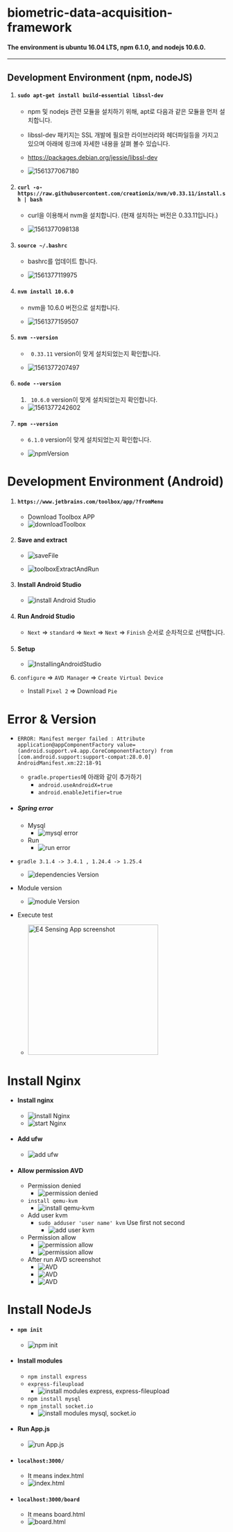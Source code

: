# biometric-data-acquisition-framework

#### The environment is ubuntu 16.04 LTS, npm 6.1.0, and nodejs 10.6.0.

---

## Development Environment (npm, nodeJS)

1. #### `sudo apt-get install build-essential libssl-dev`

   - npm 및 nodejs 관련 모듈을 설치하기 위해, apt로 다음과 같은 모듈을 먼저 설치합니다.

   - libssl-dev 패키지는 SSL 개발에 필요한 라이브러리와 헤더파일등을 가지고 있으며 아래에 링크에 자세한 내용을 살펴 볼수 있습니다.

   - https://packages.debian.org/jessie/libssl-dev

   - ![1561377067180](./ReadMeImage/installLibssl.png)

2. #### `curl -o- https://raw.githubusercontent.com/creationix/nvm/v0.33.11/install.sh | bash`

   - curl을 이용해서 nvm을 설치합니다. (현재 설치하는 버전은 0.33.11입니다.)

   - ![1561377098138](./ReadMeImage/curlNvmInstall.png)

3. #### `source ~/.bashrc`

   - bashrc를 업데이트 합니다.

   - ![1561377119975](./ReadMeImage/sourceBashrc.png)

4. #### `nvm install 10.6.0`

   - nvm을 10.6.0 버전으로 설치합니다.

   - ![1561377159507](./ReadMeImage/nvmInstall.png)

5. #### `nvm --version`

   - ` 0.33.11` version이 맞게 설치되었는지 확인합니다.

   - ![1561377207497](./ReadMeImage/nvmVersion.png)

6. #### `node --version`

   1. ` 10.6.0`  version이 맞게 설치되었는지 확인합니다.

   - ![1561377242602](./ReadMeImage/nodejsVersion.png)

7. #### `npm --version`

   - `6.1.0` version이 맞게 설치되었는지 확인합니다.

   - ![npmVersion](./ReadMeImage/npmVersion.png)



# Development Environment (Android)

1. #### `https://www.jetbrains.com/toolbox/app/?fromMenu` 

   - Download Toolbox APP
   - ![downloadToolbox](./ReadMeImage/downloadToolbox.png)

2. #### Save and extract

   - ![saveFile](./ReadMeImage/saveFile.png)

     

   - ![toolboxExtractAndRun](./ReadMeImage/toolboxExtractAndRun.png)

3. #### Install Android Studio

   - ![install Android Studio](./ReadMeImage/installAndroidStudio.png)

4. #### Run Android Studio

   - `Next` => `standard` => `Next` => `Next` => `Finish` 순서로 순차적으로 선택합니다.

5. #### Setup

   - ![InstallingAndroidStudio](./ReadMeImage/InstallingAndroid.png)

6. `configure` => `AVD Manager` => `Create Virtual Device`

   - Install `Pixel 2` => Download `Pie`

# Error & Version

- `ERROR: Manifest merger failed : Attribute application@appComponentFactory value=(android.support.v4.app.CoreComponentFactory) from [com.android.support:support-compat:28.0.0] AndroidManifest.xm:22:18-91`
  - `gradle.properties`에 아래와 같이 추가하기
    - `android.useAndroidX=true`
    - `android.enableJetifier=true`
- ##### Spring error
  
  - Mysql
    - ![mysql error](./ReadMeImage/error1.png)
  - Run
    - ![run error](./ReadMeImage/error2.png)
- `gradle 3.1.4 -> 3.4.1 , 1.24.4 -> 1.25.4`
  
  - ![dependencies Version](./ReadMeImage/dependenciesVersion.png)
- Module version
  
  - ![module Version](./ReadMeImage/moduleVersion.png)
- Execute test
  
  - <img src="./ReadMeImage/E4sensingApp.jpg" width="300" alt="E4 Sensing App screenshot">

# Install Nginx

- #### Install nginx
  
  - ![install Nginx](./ReadMeImage/installNginx.png)
  - ![start Nginx](./ReadMeImage/startNginx.png)
- #### Add ufw
  
  - ![add ufw](./ReadMeImage/addUfw.png)
- #### Allow permission AVD
  
  - Permission denied
    - ![permission denied](./ReadMeImage/AVDPermissionDenied.png)
  - `install qemu-kvm`
    - ![install qemu-kvm](./ReadMeImage/installQemuKvm.png)
  - Add user kvm
    - `sudo adduser 'user name' kvm`  Use first not second
      - ![add user kvm](./ReadMeImage/adduserKvm.png)
  - Permission allow
    - ![permission allow](./ReadMeImage/permissionAllow1.png)
    - ![permission allow](./ReadMeImage/permissionAllow2.png)
  - After run AVD screenshot
    - ![AVD](./ReadMeImage/AVD1.png)
    - ![AVD](./ReadMeImage/AVD2.png)
    - ![AVD](./ReadMeImage/AVD3.png)

# Install NodeJs

- #### `npm init`
  
  - ![npm init](./ReadMeImage/npmInit.png)
- #### Install modules
  
  - `npm install express`
  - `express-fileupload`
    - ![install modules express, express-fileupload](./ReadMeImage/installModules1.png)
  - `npm install mysql`
  - `npm install socket.io`
    - ![install modules mysql, socket.io](./ReadMeImage/installModules2.png)
- #### Run App.js
  
  - ![run App.js](./ReadMeImage/runAppJs.png)
- #### `localhost:3000/`
  
  - It means index.html
  - ![index.html](./ReadMeImage/indexHtml.png)
- #### `localhost:3000/board`
  
  - It means board.html
  - ![board.html](./ReadMeImage/boardHtml.png)
